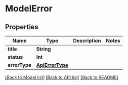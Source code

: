 # ModelError

## Properties
Name | Type | Description | Notes
------------ | ------------- | ------------- | -------------
**title** | **String** |  | 
**status** | **Int** |  | 
**errorType** | [**ApiErrorType**](ApiErrorType.md) |  | 

[[Back to Model list]](../README.md#documentation-for-models) [[Back to API list]](../README.md#documentation-for-api-endpoints) [[Back to README]](../README.md)


